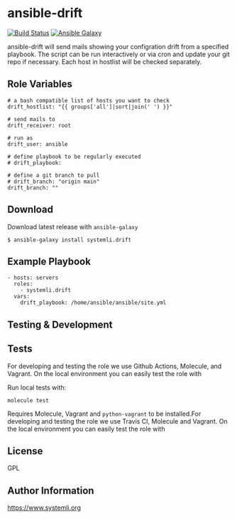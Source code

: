 # ansible-drift

[![Build Status](https://github.com/systemli/ansible-drift/workflows/Integration/badge.svg?branch=main)](https://github.com/systemli/ansible-drift/actions?query=workflow%3AIntegration)
[![Ansible Galaxy](http://img.shields.io/badge/ansible--galaxy-drift-blue.svg)](https://galaxy.ansible.com/systemli/drift)

ansible-drift will send mails showing your configration drift from a specified playbook.
The script can be run interactively or via cron and update your git repo if necessary.
Each host in hostlist will be checked separately.

## Role Variables

```
# a bash compatible list of hosts you want to check
drift_hostlist: "{{ groups['all']|sort|join(' ') }}"

# send mails to
drift_receiver: root

# run as
drift_user: ansible

# define playbook to be regularly executed
# drift_playbook:

# define a git branch to pull
# drift_branch: "origin main"
drift_branch: ""

```

## Download

Download latest release with `ansible-galaxy`

```
$ ansible-galaxy install systemli.drift
```

## Example Playbook

```
- hosts: servers
  roles:
    - systemli.drift
  vars:
    drift_playbook: /home/ansible/ansible/site.yml
```

Testing & Development
---------------------

Tests
-----

For developing and testing the role we use Github Actions, Molecule, and Vagrant. On the local environment you can easily test the role with

Run local tests with:

```
molecule test 
```

Requires Molecule, Vagrant and `python-vagrant` to be installed.For developing and testing the role we use Travis CI, Molecule and Vagrant. On the local environment you can easily test the role with



## License

GPL

## Author Information

https://www.systemli.org
